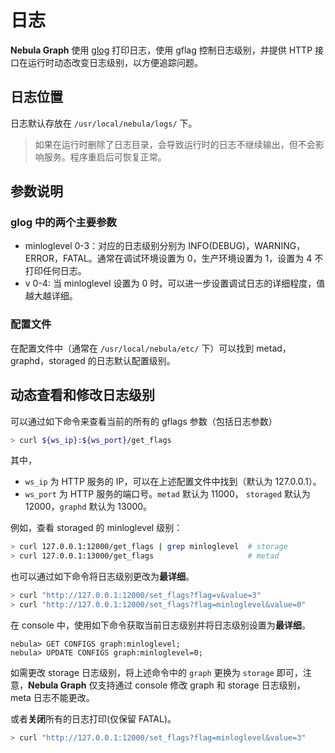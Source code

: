 # 日志

**Nebula Graph** 使用 [glog](https://github.com/google/glog) 打印日志，使用 gflag 控制日志级别，并提供 HTTP 接口在运行时动态改变日志级别，以方便追踪问题。

## 日志位置

日志默认存放在 `/usr/local/nebula/logs/` 下。

> 如果在运行时删除了日志目录，会导致运行时的日志不继续输出，但不会影响服务。程序重启后可恢复正常。

## 参数说明

### glog 中的两个主要参数

- minloglevel 0-3：对应的日志级别分别为 INFO(DEBUG)，WARNING，ERROR，FATAL。通常在调试环境设置为 0，生产环境设置为 1，设置为 4 不打印任何日志。
- v 0-4: 当 minloglevel 设置为 0 时，可以进一步设置调试日志的详细程度，值越大越详细。

### 配置文件

在配置文件中（通常在 `/usr/local/nebula/etc/` 下）可以找到 metad，graphd，storaged 的日志默认配置级别。

## 动态查看和修改日志级别

可以通过如下命令来查看当前的所有的 gflags 参数（包括日志参数）

```bash
> curl ${ws_ip}:${ws_port}/get_flags
```

其中，

- `ws_ip` 为 HTTP 服务的 IP，可以在上述配置文件中找到（默认为 127.0.0.1）。
- `ws_port` 为 HTTP 服务的端口号。`metad` 默认为 11000， `storaged` 默认为 12000，`graphd` 默认为 13000。

例如，查看 storaged 的 minloglevel 级别：

```bash
> curl 127.0.0.1:12000/get_flags | grep minloglevel  # storage
> curl 127.0.0.1:13000/get_flags                     # metad
```

也可以通过如下命令将日志级别更改为**最详细**。

```bash
> curl "http://127.0.0.1:12000/set_flags?flag=v&value=3"
> curl "http://127.0.0.1:12000/set_flags?flag=minloglevel&value=0"
```

在 console 中，使用如下命令获取当前日志级别并将日志级别设置为**最详细**。

```ngql
nebula> GET CONFIGS graph:minloglevel;
nebula> UPDATE CONFIGS graph:minloglevel=0;
```

如需更改 storage 日志级别，将上述命令中的 `graph` 更换为 `storage` 即可，注意，**Nebula Graph** 仅支持通过 console 修改 graph 和 storage 日志级别，meta 日志不能更改。

或者**关闭**所有的日志打印(仅保留 FATAL)。

```bash
> curl "http://127.0.0.1:12000/set_flags?flag=minloglevel&value=3"
```
